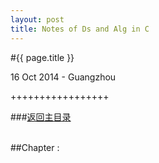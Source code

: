 ```yaml
---
layout: post
title: Notes of Ds and Alg in C
---
```


#{{ page.title }}  
<p class="meta">16 Oct 2014 - Guangzhou</p>   
+++++++++++++++++  

###[返回主目录][]  
<br>

##Chapter :



<br>  

[返回主目录]: /2014/10/16/notes-of-ds-alg.html
